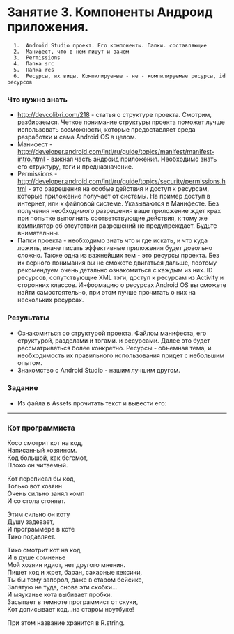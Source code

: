 ﻿# Занятие 3. Компоненты Андроид приложения.


      1.  Android Studio проект. Его компоненты. Папки. составляющие
      2.  Манифест, что в нем пишут и зачем
      3.  Permissions
      4.  Папка src
      5.  Папка res 
      6.  Ресурсы, их виды. Компилируемые - не - компилируемые ресурсы, id ресурсов

### Что нужно знать
* http://devcolibri.com/218 - статья о структуре проекта. Смотрим, разбираемся. Четкое понимание структуры проекта поможет лучше использовать возможности, которые предоставляет среда разработки и сама  Android OS в целом. 
* Манифест - http://developer.android.com/intl/ru/guide/topics/manifest/manifest-intro.html - важная часть андроид приложения. Необходимо знать его структуру, тэги и предназначение. 
* Permissions - http://developer.android.com/intl/ru/guide/topics/security/permissions.html - это разрешения на особые действия и доступ к ресурсам, которые приложение получает от системы. На пример доступ в интернет, или к файловой системе. Указываются в Манифесте. Без получения необходимого разрешения ваше приложение ждет крах при попытке выполнить соответствующие действия, к тому же компилятор об отсутствии разрешений не предупреждает. Будьте внимательны.
* Папки проекта - необходимо знать что и где искать, и что куда ложить, иначе писать эффективные приложения будет довольно сложно. Также одна из важнейших тем - это ресурсы проекта. Без их верного понимания вы не сможете двигаться дальше, поэтому рекомендуем очень детально ознакомиться с каждым из них. ID ресурсов, сопутствующие XML тэги, доступ к ресурсам из Activity и сторонних классов.  Информацию о ресурсах Android OS вы сможете найти самостоятельно, при этом лучше прочитать о них на нескольких ресурсах.

### Результаты
 * Ознакомиться со структурой проекта. Файлом манифеста, его структурой, разделами и тэгами.  и ресурсами. Далее это будет рассматриваться более конкретно. Ресурсы - объемная тема, и необходимость их правильного использования придет с небольшим опытом.
 * Знакомство с Android Studio - нашим лучшим другом. 

### Задание 
 - Из файла в Assets прочитать текст и вывести его:
--- 
### Кот программиста 

Косо смотрит кот на код,  
Написанный хозяином.  
Код большой, как бегемот,  
Плохо он читаемый.  

Кот переписал бы код,   
Только вот хозяин  
Очень сильно занял комп  
И со стола сгоняет.  

Этим сильно он коту  
Душу задевает,  
И программера в коте  
Тихо подавляет.  

Тихо смотрит кот на код  
И в душе сомненье  
Мой хозяин идиот, нет другого мнения.  
Пишет код и жрет, баран, сахарные кексики,  
Ты бы тему запорол, даже в старом бейсике,  
Запятую не туда, снова эти скобки...  
И мяуканье кота выбивает пробки.  
Засыпает в темноте программист от скуки,  
Кот дописывает код...на старом ноутбуке!

При этом название хранится в R.string.
